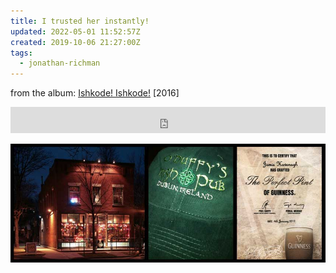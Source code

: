 ```yaml
---
title: I trusted her instantly!
updated: 2022-05-01 11:52:57Z
created: 2019-10-06 21:27:00Z
tags:
  - jonathan-richman
---
```


from the album: <a href="https://jonathanrichman.bandcamp.com/album/ishkode-ishkode">Ishkode! Ishkode!</a> [2016]

<iframe style="border: 0; width: 100%; height: 42px;" src="https://bandcamp.com/EmbeddedPlayer/album=2895409390/size=small/bgcol=333333/linkcol=0f91ff/artwork=none/track=1410193306/transparent=true/" seamless><a href="http://jonathanrichman.bandcamp.com/album/ishkode-ishkode">Ishkode! Ishkode! by Jonathan Richman</a></iframe>

![outside-oduffys.jpg](../_resources/outside-oduffys.jpg)

